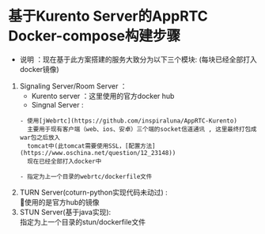 # 基于Kurento Server的AppRTC Docker-compose构建步骤  
- 说明 ：现在基于此方案搭建的服务大致分为以下三个模块: (每块已经全部打入docker镜像)
1. Signaling Server/Room Server ：
    - Kurento server ：这里使用的官方docker hub 
    - Singnal Server : 
    ```  
    - 使用[jWebrtc](https://github.com/inspiraluna/AppRTC-Kurento)
      主要用于现有客户端（web、ios、安卓）三个端的socket信道通讯 , 这里最终打包成war包之后放入  
      tomcat中(此tomcat需要使用SSL，[配置方法](https://www.oschina.net/question/12_23148))  
      现在已经全部打入docker中

    - 指定为上一个目录的webrtc/dockerfile文件

2. TURN Server(coturn-python实现代码未动过) :  
   使用的是官方hub的镜像
3. STUN Server(基于java实现):  
   指定为上一个目录的stun/dockerfile文件

